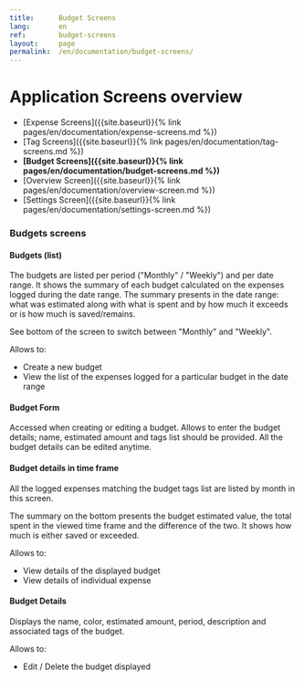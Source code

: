 ```yaml
---
title:      Budget Screens
lang:       en
ref:        budget-screens
layout:     page
permalink:  /en/documentation/budget-screens/
---
```


# Application Screens overview


- [Expense Screens]({{site.baseurl}}{%  link pages/en/documentation/expense-screens.md %})
- [Tag Screens]({{site.baseurl}}{%      link pages/en/documentation/tag-screens.md     %})
- **[Budget Screens]({{site.baseurl}}{% link pages/en/documentation/budget-screens.md  %})**
- [Overview Screen]({{site.baseurl}}{%  link pages/en/documentation/overview-screen.md %})
- [Settings Screen]({{site.baseurl}}{%  link pages/en/documentation/settings-screen.md %})


### Budgets screens


#### Budgets (list)

The budgets are listed per period ("Monthly" / "Weekly") and per date range.
It shows the summary of each budget calculated on the expenses logged during the date range.
The summary presents in the date range: what was estimated along with what is spent and by how much it exceeds or is how much is saved/remains.
   
See bottom of the screen to switch between "Monthly" and "Weekly".

Allows to:
- Create a new budget
- View the list of the expenses logged for a particular budget in the date range

#### Budget Form

Accessed when creating or editing a budget.
Allows to enter the budget details; name, estimated amount and tags list should be provided.
All the budget details can be edited anytime.

#### Budget details in time frame

All the logged expenses matching the budget tags list are listed by month in this screen.

The summary on the bottom presents the budget estimated value, the total spent in the viewed time frame and the difference of the two.
It shows how much is either saved or exceeded.  

Allows to:
- View details of the displayed budget
- View details of individual expense

#### Budget Details

Displays the name, color, estimated amount, period, description and associated tags of the budget.

Allows to:
- Edit / Delete the budget displayed
